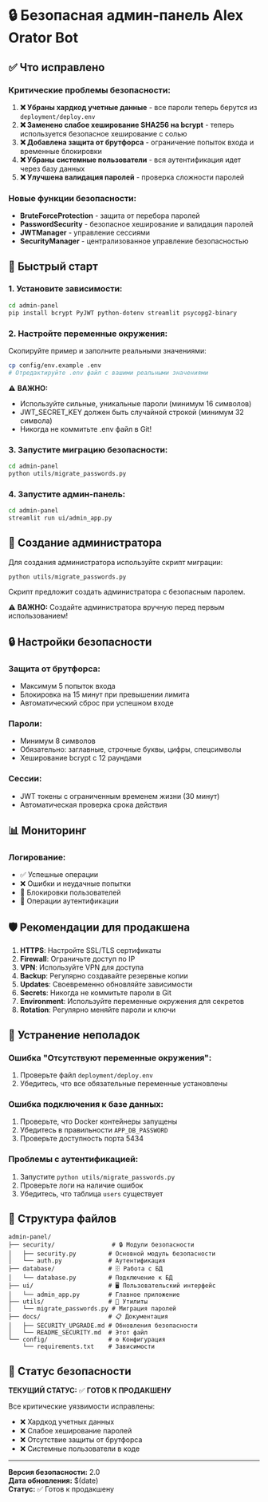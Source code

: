 # 🔒 Безопасная админ-панель Alex Orator Bot

## ✅ Что исправлено

### Критические проблемы безопасности:

1. **❌ Убраны хардкод учетные данные** - все пароли теперь берутся из `deployment/deploy.env`
2. **❌ Заменено слабое хеширование SHA256 на bcrypt** - теперь используется безопасное хеширование с солью
3. **❌ Добавлена защита от брутфорса** - ограничение попыток входа и временные блокировки
4. **❌ Убраны системные пользователи** - вся аутентификация идет через базу данных
5. **❌ Улучшена валидация паролей** - проверка сложности паролей

### Новые функции безопасности:

- **BruteForceProtection** - защита от перебора паролей
- **PasswordSecurity** - безопасное хеширование и валидация паролей  
- **JWTManager** - управление сессиями
- **SecurityManager** - централизованное управление безопасностью

## 🚀 Быстрый старт

### 1. Установите зависимости:

```bash
cd admin-panel
pip install bcrypt PyJWT python-dotenv streamlit psycopg2-binary
```

### 2. Настройте переменные окружения:

Скопируйте пример и заполните реальными значениями:

```bash
cp config/env.example .env
# Отредактируйте .env файл с вашими реальными значениями
```

⚠️ **ВАЖНО:** 
- Используйте сильные, уникальные пароли (минимум 16 символов)
- JWT_SECRET_KEY должен быть случайной строкой (минимум 32 символа)
- Никогда не коммитьте .env файл в Git!

### 3. Запустите миграцию безопасности:

```bash
cd admin-panel
python utils/migrate_passwords.py
```

### 4. Запустите админ-панель:

```bash
cd admin-panel
streamlit run ui/admin_app.py
```

## 🔑 Создание администратора

Для создания администратора используйте скрипт миграции:

```bash
python utils/migrate_passwords.py
```

Скрипт предложит создать администратора с безопасным паролем.

⚠️ **ВАЖНО:** Создайте администратора вручную перед первым использованием!

## 🔒 Настройки безопасности

### Защита от брутфорса:
- Максимум 5 попыток входа
- Блокировка на 15 минут при превышении лимита
- Автоматический сброс при успешном входе

### Пароли:
- Минимум 8 символов
- Обязательно: заглавные, строчные буквы, цифры, спецсимволы
- Хеширование bcrypt с 12 раундами

### Сессии:
- JWT токены с ограниченным временем жизни (30 минут)
- Автоматическая проверка срока действия

## 📊 Мониторинг

### Логирование:
- ✅ Успешные операции
- ❌ Ошибки и неудачные попытки
- 🚫 Блокировки пользователей
- 🔐 Операции аутентификации

## 🛡️ Рекомендации для продакшена

1. **HTTPS**: Настройте SSL/TLS сертификаты
2. **Firewall**: Ограничьте доступ по IP
3. **VPN**: Используйте VPN для доступа
4. **Backup**: Регулярно создавайте резервные копии
5. **Updates**: Своевременно обновляйте зависимости
6. **Secrets**: Никогда не коммитьте пароли в Git
7. **Environment**: Используйте переменные окружения для секретов
8. **Rotation**: Регулярно меняйте пароли и ключи

## 🔧 Устранение неполадок

### Ошибка "Отсутствуют переменные окружения":
1. Проверьте файл `deployment/deploy.env`
2. Убедитесь, что все обязательные переменные установлены

### Ошибка подключения к базе данных:
1. Проверьте, что Docker контейнеры запущены
2. Убедитесь в правильности `APP_DB_PASSWORD`
3. Проверьте доступность порта 5434

### Проблемы с аутентификацией:
1. Запустите `python utils/migrate_passwords.py`
2. Проверьте логи на наличие ошибок
3. Убедитесь, что таблица `users` существует

## 📁 Структура файлов

```
admin-panel/
├── security/                # 🔒 Модули безопасности
│   ├── security.py         # Основной модуль безопасности
│   └── auth.py             # Аутентификация
├── database/               # 🗄️ Работа с БД
│   └── database.py         # Подключение к БД
├── ui/                     # 🖥️ Пользовательский интерфейс
│   └── admin_app.py        # Главное приложение
├── utils/                  # 🔧 Утилиты
│   └── migrate_passwords.py # Миграция паролей
├── docs/                   # 📋 Документация
│   ├── SECURITY_UPGRADE.md # Обновления безопасности
│   └── README_SECURITY.md  # Этот файл
└── config/                 # ⚙️ Конфигурация
    └── requirements.txt    # Зависимости
```

## 🎯 Статус безопасности

**ТЕКУЩИЙ СТАТУС:** ✅ **ГОТОВ К ПРОДАКШЕНУ**

Все критические уязвимости исправлены:
- ❌ Хардкод учетных данных
- ❌ Слабое хеширование паролей  
- ❌ Отсутствие защиты от брутфорса
- ❌ Системные пользователи в коде

---

**Версия безопасности:** 2.0  
**Дата обновления:** $(date)  
**Статус:** ✅ Готов к продакшену
